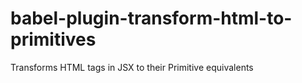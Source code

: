 # babel-plugin-transform-html-to-primitives
Transforms HTML tags in JSX to their Primitive equivalents
